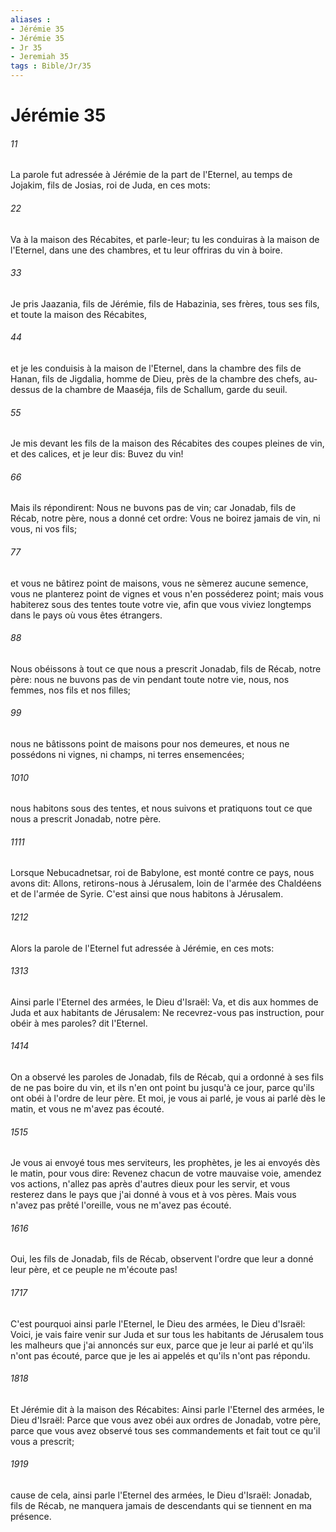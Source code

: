 ```yaml
---
aliases : 
- Jérémie 35
- Jérémie 35
- Jr 35
- Jeremiah 35
tags : Bible/Jr/35
---
```


# Jérémie 35

###### 11
La parole fut adressée à Jérémie de la part de l'Eternel, au temps de Jojakim, fils de Josias, roi de Juda, en ces mots:
###### 22
Va à la maison des Récabites, et parle-leur; tu les conduiras à la maison de l'Eternel, dans une des chambres, et tu leur offriras du vin à boire.
###### 33
Je pris Jaazania, fils de Jérémie, fils de Habazinia, ses frères, tous ses fils, et toute la maison des Récabites,
###### 44
et je les conduisis à la maison de l'Eternel, dans la chambre des fils de Hanan, fils de Jigdalia, homme de Dieu, près de la chambre des chefs, au-dessus de la chambre de Maaséja, fils de Schallum, garde du seuil.
###### 55
Je mis devant les fils de la maison des Récabites des coupes pleines de vin, et des calices, et je leur dis: Buvez du vin!
###### 66
Mais ils répondirent: Nous ne buvons pas de vin; car Jonadab, fils de Récab, notre père, nous a donné cet ordre: Vous ne boirez jamais de vin, ni vous, ni vos fils;
###### 77
et vous ne bâtirez point de maisons, vous ne sèmerez aucune semence, vous ne planterez point de vignes et vous n'en posséderez point; mais vous habiterez sous des tentes toute votre vie, afin que vous viviez longtemps dans le pays où vous êtes étrangers.
###### 88
Nous obéissons à tout ce que nous a prescrit Jonadab, fils de Récab, notre père: nous ne buvons pas de vin pendant toute notre vie, nous, nos femmes, nos fils et nos filles;
###### 99
nous ne bâtissons point de maisons pour nos demeures, et nous ne possédons ni vignes, ni champs, ni terres ensemencées;
###### 1010
nous habitons sous des tentes, et nous suivons et pratiquons tout ce que nous a prescrit Jonadab, notre père.
###### 1111
Lorsque Nebucadnetsar, roi de Babylone, est monté contre ce pays, nous avons dit: Allons, retirons-nous à Jérusalem, loin de l'armée des Chaldéens et de l'armée de Syrie. C'est ainsi que nous habitons à Jérusalem.
###### 1212
Alors la parole de l'Eternel fut adressée à Jérémie, en ces mots:
###### 1313
Ainsi parle l'Eternel des armées, le Dieu d'Israël: Va, et dis aux hommes de Juda et aux habitants de Jérusalem: Ne recevrez-vous pas instruction, pour obéir à mes paroles? dit l'Eternel.
###### 1414
On a observé les paroles de Jonadab, fils de Récab, qui a ordonné à ses fils de ne pas boire du vin, et ils n'en ont point bu jusqu'à ce jour, parce qu'ils ont obéi à l'ordre de leur père. Et moi, je vous ai parlé, je vous ai parlé dès le matin, et vous ne m'avez pas écouté.
###### 1515
Je vous ai envoyé tous mes serviteurs, les prophètes, je les ai envoyés dès le matin, pour vous dire: Revenez chacun de votre mauvaise voie, amendez vos actions, n'allez pas après d'autres dieux pour les servir, et vous resterez dans le pays que j'ai donné à vous et à vos pères. Mais vous n'avez pas prêté l'oreille, vous ne m'avez pas écouté.
###### 1616
Oui, les fils de Jonadab, fils de Récab, observent l'ordre que leur a donné leur père, et ce peuple ne m'écoute pas!
###### 1717
C'est pourquoi ainsi parle l'Eternel, le Dieu des armées, le Dieu d'Israël: Voici, je vais faire venir sur Juda et sur tous les habitants de Jérusalem tous les malheurs que j'ai annoncés sur eux, parce que je leur ai parlé et qu'ils n'ont pas écouté, parce que je les ai appelés et qu'ils n'ont pas répondu.
###### 1818
Et Jérémie dit à la maison des Récabites: Ainsi parle l'Eternel des armées, le Dieu d'Israël: Parce que vous avez obéi aux ordres de Jonadab, votre père, parce que vous avez observé tous ses commandements et fait tout ce qu'il vous a prescrit;
###### 1919
cause de cela, ainsi parle l'Eternel des armées, le Dieu d'Israël: Jonadab, fils de Récab, ne manquera jamais de descendants qui se tiennent en ma présence.
